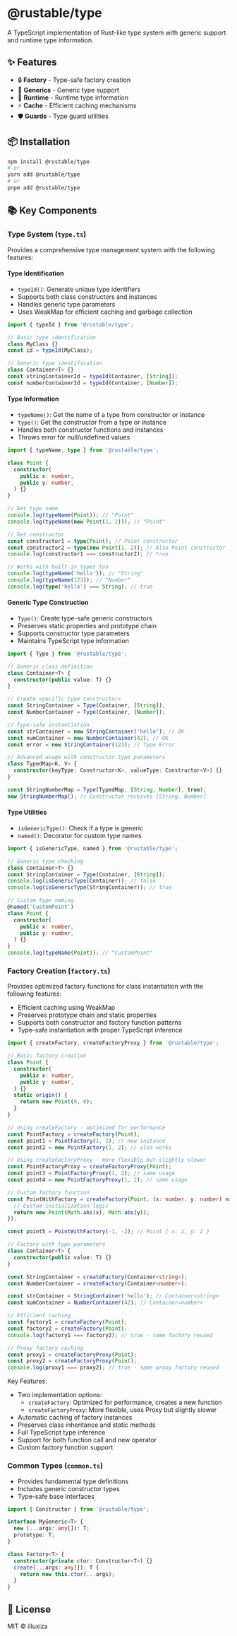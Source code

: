 # @rustable/type

A TypeScript implementation of Rust-like type system with generic support and runtime type information.

## ✨ Features

- 🔒 **Factory** - Type-safe factory creation
- 🎯 **Generics** - Generic type support
- 🔄 **Runtime** - Runtime type information
- ⚡ **Cache** - Efficient caching mechanisms
- 🛡️ **Guards** - Type guard utilities

## 📦 Installation

```bash
npm install @rustable/type
# or
yarn add @rustable/type
# or
pnpm add @rustable/type
```

## 📚 Key Components

### Type System (`type.ts`)

Provides a comprehensive type management system with the following features:

#### Type Identification

- `typeId()`: Generate unique type identifiers
- Supports both class constructors and instances
- Handles generic type parameters
- Uses WeakMap for efficient caching and garbage collection

```typescript
import { typeId } from '@rustable/type';

// Basic type identification
class MyClass {}
const id = typeId(MyClass);

// Generic type identification
class Container<T> {}
const stringContainerId = typeId(Container, [String]);
const numberContainerId = typeId(Container, [Number]);
```

#### Type Information

- `typeName()`: Get the name of a type from constructor or instance
- `type()`: Get the constructor from a type or instance
- Handles both constructor functions and instances
- Throws error for null/undefined values

```typescript
import { typeName, type } from '@rustable/type';

class Point {
  constructor(
    public x: number,
    public y: number,
  ) {}
}

// Get type name
console.log(typeName(Point)); // "Point"
console.log(typeName(new Point(1, 2))); // "Point"

// Get constructor
const constructor1 = type(Point); // Point constructor
const constructor2 = type(new Point(1, 2)); // Also Point constructor
console.log(constructor1 === constructor2); // true

// Works with built-in types too
console.log(typeName('hello')); // "String"
console.log(typeName(123)); // "Number"
console.log(type('hello') === String); // true
```

#### Generic Type Construction

- `Type()`: Create type-safe generic constructors
- Preserves static properties and prototype chain
- Supports constructor type parameters
- Maintains TypeScript type information

```typescript
import { Type } from '@rustable/type';

// Generic class definition
class Container<T> {
  constructor(public value: T) {}
}

// Create specific type constructors
const StringContainer = Type(Container, [String]);
const NumberContainer = Type(Container, [Number]);

// Type-safe instantiation
const strContainer = new StringContainer('hello'); // OK
const numContainer = new NumberContainer(42); // OK
const error = new StringContainer(123); // Type Error

// Advanced usage with constructor type parameters
class TypedMap<K, V> {
  constructor(keyType: Constructor<K>, valueType: Constructor<V>) {}
}

const StringNumberMap = Type(TypedMap, [String, Number], true);
new StringNumberMap(); // Constructor receives [String, Number]
```

#### Type Utilities

- `isGenericType()`: Check if a type is generic
- `named()`: Decorator for custom type names

```typescript
import { isGenericType, named } from '@rustable/type';

// Generic type checking
class Container<T> {}
const StringContainer = Type(Container, [String]);
console.log(isGenericType(Container)); // false
console.log(isGenericType(StringContainer)); // true

// Custom type naming
@named('CustomPoint')
class Point {
  constructor(
    public x: number,
    public y: number,
  ) {}
}
console.log(typeName(Point)); // "CustomPoint"
```

### Factory Creation (`factory.ts`)

Provides optimized factory functions for class instantiation with the following features:

- Efficient caching using WeakMap
- Preserves prototype chain and static properties
- Supports both constructor and factory function patterns
- Type-safe instantiation with proper TypeScript inference

```typescript
import { createFactory, createFactoryProxy } from '@rustable/type';

// Basic factory creation
class Point {
  constructor(
    public x: number,
    public y: number,
  ) {}
  static origin() {
    return new Point(0, 0);
  }
}

// Using createFactory - optimized for performance
const PointFactory = createFactory(Point);
const point1 = PointFactory(1, 2); // new instance
const point2 = new PointFactory(1, 2); // also works

// Using createFactoryProxy - more flexible but slightly slower
const PointFactoryProxy = createFactoryProxy(Point);
const point3 = PointFactoryProxy(1, 2); // same usage
const point4 = new PointFactoryProxy(1, 2); // same usage

// Custom factory function
const PointWithFactory = createFactory(Point, (x: number, y: number) => {
  // Custom initialization logic
  return new Point(Math.abs(x), Math.abs(y));
});

const point5 = PointWithFactory(-1, -2); // Point { x: 1, y: 2 }

// Factory with type parameters
class Container<T> {
  constructor(public value: T) {}
}

const StringContainer = createFactory(Container<string>);
const NumberContainer = createFactory(Container<number>);

const strContainer = StringContainer('hello'); // Container<string>
const numContainer = NumberContainer(42); // Container<number>

// Efficient caching
const factory1 = createFactory(Point);
const factory2 = createFactory(Point);
console.log(factory1 === factory2); // true - same factory reused

// Proxy factory caching
const proxy1 = createFactoryProxy(Point);
const proxy2 = createFactoryProxy(Point);
console.log(proxy1 === proxy2); // true - same proxy factory reused
```

Key Features:
- Two implementation options:
  - `createFactory`: Optimized for performance, creates a new function
  - `createFactoryProxy`: More flexible, uses Proxy but slightly slower
- Automatic caching of factory instances
- Preserves class inheritance and static methods
- Full TypeScript type inference
- Support for both function call and new operator
- Custom factory function support

### Common Types (`common.ts`)

- Provides fundamental type definitions
- Includes generic constructor types
- Type-safe base interfaces

```typescript
import { Constructor } from '@rustable/type';

interface MyGeneric<T> {
  new (...args: any[]): T;
  prototype: T;
}

class Factory<T> {
  constructor(private ctor: Constructor<T>) {}
  create(...args: any[]): T {
    return new this.ctor(...args);
  }
}
```

## 📄 License

MIT © illuxiza
